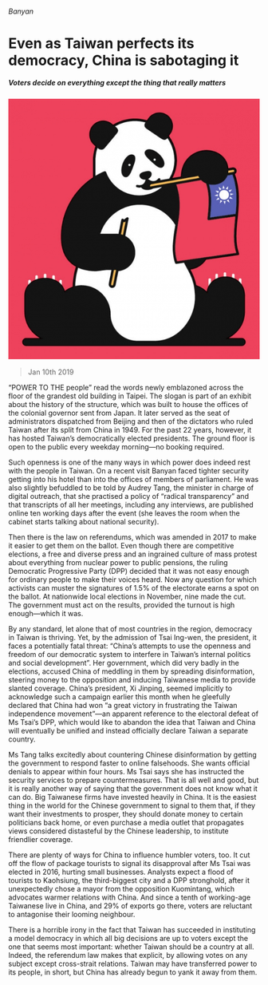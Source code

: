 ###### Banyan

# Even as Taiwan perfects its democracy, China is sabotaging it 

##### Voters decide on everything except the thing that really matters 

![image](images/20190112_ASD000_0.jpg) 

> Jan 10th 2019 

 

“POWER TO THE people” read the words newly emblazoned across the floor of the grandest old building in Taipei. The slogan is part of an exhibit about the history of the structure, which was built to house the offices of the colonial governor sent from Japan. It later served as the seat of administrators dispatched from Beijing and then of the dictators who ruled Taiwan after its split from China in 1949. For the past 22 years, however, it has hosted Taiwan’s democratically elected presidents. The ground floor is open to the public every weekday morning—no booking required. 

Such openness is one of the many ways in which power does indeed rest with the people in Taiwan. On a recent visit Banyan faced tighter security getting into his hotel than into the offices of members of parliament. He was also slightly befuddled to be told by Audrey Tang, the minister in charge of digital outreach, that she practised a policy of “radical transparency” and that transcripts of all her meetings, including any interviews, are published online ten working days after the event (she leaves the room when the cabinet starts talking about national security). 

Then there is the law on referendums, which was amended in 2017 to make it easier to get them on the ballot. Even though there are competitive elections, a free and diverse press and an ingrained culture of mass protest about everything from nuclear power to public pensions, the ruling Democratic Progressive Party (DPP) decided that it was not easy enough for ordinary people to make their voices heard. Now any question for which activists can muster the signatures of 1.5% of the electorate earns a spot on the ballot. At nationwide local elections in November, nine made the cut. The government must act on the results, provided the turnout is high enough—which it was. 

By any standard, let alone that of most countries in the region, democracy in Taiwan is thriving. Yet, by the admission of Tsai Ing-wen, the president, it faces a potentially fatal threat: “China’s attempts to use the openness and freedom of our democratic system to interfere in Taiwan’s internal politics and social development”. Her government, which did very badly in the elections, accused China of meddling in them by spreading disinformation, steering money to the opposition and inducing Taiwanese media to provide slanted coverage. China’s president, Xi Jinping, seemed implicitly to acknowledge such a campaign earlier this month when he gleefully declared that China had won “a great victory in frustrating the Taiwan independence movement”—an apparent reference to the electoral defeat of Ms Tsai’s DPP, which would like to abandon the idea that Taiwan and China will eventually be unified and instead officially declare Taiwan a separate country. 

Ms Tang talks excitedly about countering Chinese disinformation by getting the government to respond faster to online falsehoods. She wants official denials to appear within four hours. Ms Tsai says she has instructed the security services to prepare countermeasures. That is all well and good, but it is really another way of saying that the government does not know what it can do. Big Taiwanese firms have invested heavily in China. It is the easiest thing in the world for the Chinese government to signal to them that, if they want their investments to prosper, they should donate money to certain politicians back home, or even purchase a media outlet that propagates views considered distasteful by the Chinese leadership, to institute friendlier coverage. 

There are plenty of ways for China to influence humbler voters, too. It cut off the flow of package tourists to signal its disapproval after Ms Tsai was elected in 2016, hurting small businesses. Analysts expect a flood of tourists to Kaohsiung, the third-biggest city and a DPP stronghold, after it unexpectedly chose a mayor from the opposition Kuomintang, which advocates warmer relations with China. And since a tenth of working-age Taiwanese live in China, and 29% of exports go there, voters are reluctant to antagonise their looming neighbour. 

There is a horrible irony in the fact that Taiwan has succeeded in instituting a model democracy in which all big decisions are up to voters except the one that seems most important: whether Taiwan should be a country at all. Indeed, the referendum law makes that explicit, by allowing votes on any subject except cross-strait relations. Taiwan may have transferred power to its people, in short, but China has already begun to yank it away from them. 

